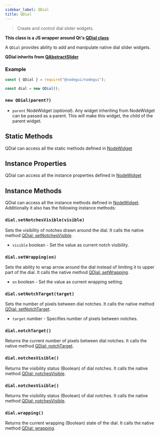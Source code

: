 ```yaml
---
sidebar_label: QDial
title: QDial
---
```


> Create and control dial slider widgets.

**This class is a JS wrapper around Qt's [QDial class](https://doc.qt.io/qt-5/qdial.html)**

A `QDial` provides ability to add and manipulate native dial slider widgets.

**QDial inherits from [QAbstractSlider](api/QAbstractSlider.md)**

### Example

```javascript
const { QDial } = require("@nodegui/nodegui");

const dial = new QDial();
```

### `new QDial(parent?)`

- `parent` NodeWidget (_optional_). Any widget inheriting from NodeWidget can be passed as a parent. This will make this widget, the child of the parent widget.

## Static Methods

QDial can access all the static methods defined in [NodeWidget](api/NodeWidget.md)

## Instance Properties

QDial can access all the instance properties defined in [NodeWidget](api/NodeWidget.md)

## Instance Methods

QDial can access all the instance methods defined in [NodeWidget](api/NodeWidget.md). Additionally it also has the following instance methods:

### `dial.setNotchesVisible(visible)`

Sets the visibility of notches drawn around the dial. It calls the native method [QDial: setNotchesVisible](https://doc.qt.io/qt-5/qdial.html#notchTarget-prop).

- `visible` boolean - Set the value as current notch visibility.

### `dial.setWrapping(on)`

Sets the ability to wrap arrow around the dial instead of limiting it to upper part of the dial. It calls the native method [QDial: setWrapping](https://doc.qt.io/qt-5/qdial.html#wrapping-prop).

- `on` boolean - Set the value as current wrapping setting.

### `dial.setNotchTarget(target)`

Sets the number of pixels between dial notches. It calls the native method [QDial: setNotchTarget](https://doc.qt.io/qt-5/qdial.html#notchTarget-prop).

- `target` number - Specifies number of pixels between notches.

### `dial.notchTarget()`

Returns the current number of pixels between dial notches. It calls the native method [QDial: notchTarget](https://doc.qt.io/qt-5/qdial.html#notchTarget-prop).

### `dial.notchesVisible()`

Returns the visibility status (Boolean) of dial notches. It calls the native method [QDial: notchesVisible](https://doc.qt.io/qt-5/qdial.html#notchesVisible-prop).

### `dial.notchesVisible()`

Returns the visibility status (Boolean) of dial notches. It calls the native method [QDial: notchesVisible](https://doc.qt.io/qt-5/qdial.html#notchesVisible-prop).

### `dial.wrapping()`

Returns the current wrapping (Boolean) state of the dial. It calls the native method [QDial: wrapping](https://doc.qt.io/qt-5/qdial.html#wrapping-prop).
